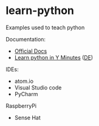 # learn-python
Examples used to teach python

Documentation:

 * [Official Docs](https://docs.python.org/3/)
 * [Learn python in Y Minutes](https://learnxinyminutes.com/docs/python3/) ([DE](https://learnxinyminutes.com/docs/de-de/python3-de/))


IDEs:
 * atom.io
 * Visual Studio code
 * PyCharm

RaspberryPi
 * Sense Hat
